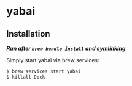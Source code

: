 # yabai

## Installation 

***Run after `brew bundle install` and [symlinking](https://github.com/ciehanski/dotfiles#installation)***

Simply start yabai via brew services:

```bash
$ brew services start yabai 
$ killall Dock
```
